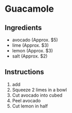 # Guacamole
## Ingredients
* avocado (Approx. $5)
* lime (Approx. $3)
* lemon (Approx. $3)
* salt (Approx. $2)
## Instructions
1. add
2. Squeeze 2 limes in a bowl
3. Cut avocado into cubed
4. Peel avocado
5. Cut lemon in half
